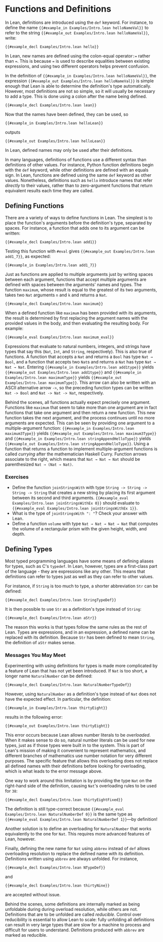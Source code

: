 # Functions and Definitions

In Lean, definitions are introduced using the `def` keyword. For instance, to define the name `{{#example_in Examples/Intro.lean helloNameVal}}` to refer to the string `{{#example_out Examples/Intro.lean helloNameVal}}`, write:

```Lean
{{#example_decl Examples/Intro.lean hello}}
```

In Lean, new names are defined using the colon-equal operator`:=`
rather than `=`. This is because `=` is used to describe equalities
between existing expressions, and using two different operators helps
prevent confusion.

In the definition of `{{#example_in Examples/Intro.lean helloNameVal}}`, the expression `{{#example_out Examples/Intro.lean helloNameVal}}` is simple enough that Lean is able to determine the definition's type automatically.
However, most definitions are not so simple, so it will usually be necessary to add a type.
This is done using a colon after the name being defined.

```Lean
{{#example_decl Examples/Intro.lean lean}}
```

Now that the names have been defined, they can be used, so
``` Lean
{{#example_in Examples/Intro.lean helloLean}}
```
outputs
``` Lean info
{{#example_out Examples/Intro.lean helloLean}}
```
In Lean, defined names may only be used after their definitions.

In many languages, definitions of functions use a different syntax than definitions of other values.
For instance, Python function definitions begin with the `def` keyword, while other definitions are defined with an equals sign.
In Lean, functions are defined using the same `def` keyword as other values.
Nonetheless, definitions such as `hello` introduce names that refer _directly_ to their values, rather than to zero-argument functions that return equivalent results each time they are called.

## Defining Functions

There are a variety of ways to define functions in Lean. The simplest is to place the function's arguments before the definition's type, separated by spaces. For instance, a function that adds one to its argument can be written:

```Lean
{{#example_decl Examples/Intro.lean add1}}
```

Testing this function with `#eval` gives `{{#example_out Examples/Intro.lean add1_7}}`, as expected:
```Lean
{{#example_in Examples/Intro.lean add1_7}}
```


Just as functions are applied to multiple arguments just by writing spaces between each argument, functions that accept multiple arguments are defined with spaces between the arguments' names and types. The function `maximum`, whose result is equal to the greatest of its two arguments, takes two `Nat` arguments `n` and `k` and returns a `Nat`.

```Lean
{{#example_decl Examples/Intro.lean maximum}}
```

When a defined function like `maximum` has been provided with its arguments, the result is determined by first replacing the argument names with the provided values in the body, and then evaluating the resulting body. For example:
```Lean
{{#example_eval Examples/Intro.lean maximum_eval}}
```

Expressions that evaluate to natural numbers, integers, and strings have types that say this (`Nat`, `Int`, and `String`, respectively). This is also true of functions. A function that accepts a `Nat` and returns a `Bool` has type `Nat → Bool`, and a function that accepts two `Nat`s and returns a `Nat` has type `Nat → Nat → Nat`. 
Entering `{{#example_in Examples/Intro.lean add1type}}` yields `{{#example_out Examples/Intro.lean add1type}}` and `{{#example_in Examples/Intro.lean maximumType}}` yields `{{#example_out Examples/Intro.lean maximumType}}`.
This arrow can also be written with an ASCII alternative arrow `->`, so the preceding function types can be written `Nat -> Bool` and `Nat -> Nat -> Nat`, respectively.

Behind the scenes, all functions actually expect precisely one argument.
Functions like `maximum` that seem to take more than one argument are in fact functions that take one argument and then return a new function.
This new function takes the next argument, and the process continues until no more arguments are expected.
This can be seen by providing one argument to a multiple-argument function: `{{#example_in Examples/Intro.lean maximum3Type}}` yields `{{#example_out Examples/Intro.lean maximum3Type}}` and `{{#example_in Examples/Intro.lean stringAppendHelloType}}` yields `{{#example_out Examples/Intro.lean stringAppendHelloType}}`.
Using a function that returns a function to implement multiple-argument functions is called _currying_ after the mathematician Haskell Curry.
Function arrows associate to the right, which means that `Nat → Nat → Nat` should be parenthesized `Nat → (Nat → Nat)`.

### Exercises

 * Define the function `joinStringsWith` with type `String -> String -> String -> String` that creates a new string by placing its first argument between its second and third arguments. `{{#example_eval Examples/Intro.lean joinStringsWithEx 0}}` should evaluate to `{{#example_eval Examples/Intro.lean joinStringsWithEx 1}}`.
 * What is the type of `joinStringsWith ": "`? Check your answer with Lean.
 * Define a function `volume` with type `Nat → Nat → Nat → Nat` that computes the volume of a rectangular prism with the given height, width, and depth.

## Defining Types

Most typed programming languages have some means of defining aliases for types, such as C's `typedef`.
In Lean, however, types are a first-class part of the language - they are expressions like any other.
This means that definitions can refer to types just as well as they can refer to other values.

For instance, if ``String`` is too much to type, a shorter abbreviation ``Str`` can be defined:
```Lean
{{#example_decl Examples/Intro.lean StringTypeDef}}
```
It is then possible to use ``Str`` as a definition's type instead of ``String``:
```Lean
{{#example_decl Examples/Intro.lean aStr}}
```

The reason this works is that types follow the same rules as the rest of Lean.
Types are expressions, and in an expression, a defined name can be replaced with its definition.
Because ``Str`` has been defined to mean ``String``, the definition of ``aStr`` makes sense.

### Messages You May Meet

Experimenting with using definitions for types is made more complicated by a feature of Lean that has not yet been introduced.
If ``Nat`` is too short, a longer name ``NaturalNumber`` can be defined:
```Lean
{{#example_decl Examples/Intro.lean NaturalNumberTypeDef}}
```
However, using ``NaturalNumber`` as a definition's type instead of ``Nat`` does not have the expected effect.
In particular, the definition:
```Lean
{{#example_in Examples/Intro.lean thirtyEight}}
```
results in the following error:
```Lean error
{{#example_out Examples/Intro.lean thirtyEight}}
```

This error occurs because Lean allows number literals to be _overloaded_.
When it makes sense to do so, natural number literals can be used for new types, just as if those types were built in to the system.
This is part of Lean's mission of making it convenient to represent mathematics, and different branches of mathematics use number notation for very different purposes.
The specific feature that allows this overloading does not replace all defined names with their definitions before looking for overloading, which is what leads to the error message above.

One way to work around this limitation is by providing the type `Nat` on the right-hand side of the definition, causing `Nat`'s overloading rules to be used for `38`:
```Lean
{{#example_decl Examples/Intro.lean thirtyEightFixed}}
```
The definition is still type-correct because `{{#example_eval Examples/Intro.lean NaturalNumberDef 0}}` is the same type as `{{#example_eval Examples/Intro.lean NaturalNumberDef 1}}`—by definition!

Another solution is to define an overloading for `NaturalNumber` that works equivalently to the one for `Nat`.
This requires more advanced features of Lean, however.

Finally, defining the new name for `Nat` using `abbrev` instead of `def` allows overloading resolution to replace the defined name with its definition.
Definitions written using `abbrev` are always unfolded.
For instance,
```Lean
{{#example_decl Examples/Intro.lean NTypeDef}}
```
and
```Lean
{{#example_decl Examples/Intro.lean thirtyNine}}
```
are accepted without issue.

Behind the scenes, some definitions are internally marked as being unfoldable during during overload resolution, while others are not.
Definitions that are to be unfolded are called _reducible_.
Control over reducibility is essential to allow Lean to scale: fully unfolding all definitions can result in very large types that are slow for a machine to process and difficult for users to understand.
Definitions produced with `abbrev` are marked as reducible.


